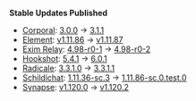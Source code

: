 **Stable Updates Published**

* [Corporal](https://github.com/devture/matrix-corporal): [3.0.0](https://github.com/devture/matrix-corporal/releases/tag/3.0.0) -> [3.1.1](https://github.com/devture/matrix-corporal/releases/tag/3.1.1)
* [Element](https://github.com/element-hq/element-web): [v1.11.86](https://github.com/element-hq/element-web/releases/tag/v1.11.86) -> [v1.11.87](https://github.com/element-hq/element-web/releases/tag/v1.11.87)
* [Exim Relay](https://github.com/devture/exim-relay): [4.98-r0-1](https://github.com/devture/exim-relay/releases/tag/4.98-r0-1) -> [4.98-r0-2](https://github.com/devture/exim-relay/releases/tag/4.98-r0-2)
* [Hookshot](https://github.com/matrix-org/matrix-hookshot): [5.4.1](https://github.com/matrix-org/matrix-hookshot/releases/tag/5.4.1) -> [6.0.1](https://github.com/matrix-org/matrix-hookshot/releases/tag/6.0.1)
* [Radicale](https://github.com/tomsquest/docker-radicale): [3.3.1.0](https://github.com/tomsquest/docker-radicale/releases/tag/3.3.1.0) -> [3.3.1.1](https://github.com/tomsquest/docker-radicale/releases/tag/3.3.1.1)
* [Schildichat](https://github.com/SchildiChat/schildichat-desktop): [1.11.36-sc.3](https://github.com/SchildiChat/schildichat-desktop/releases/tag/1.11.36-sc.3) -> [1.11.86-sc.0.test.0](https://github.com/SchildiChat/schildichat-desktop/releases/tag/1.11.86-sc.0.test.0)
* [Synapse](https://github.com/element-hq/synapse): [v1.120.0](https://github.com/element-hq/synapse/releases/tag/v1.120.0) -> [v1.120.2](https://github.com/element-hq/synapse/releases/tag/v1.120.2)
